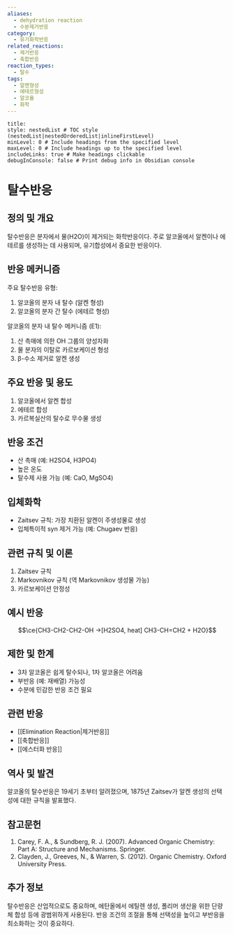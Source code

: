 ```yaml
---
aliases:
  - dehydration reaction
  - 수분제거반응
category:
  - 유기화학반응
related_reactions:
  - 제거반응
  - 축합반응
reaction_types:
  - 탈수
tags:
  - 알켄형성
  - 에테르형성
  - 알코올
  - 화학
---
```


```table-of-contents
title: 
style: nestedList # TOC style (nestedList|nestedOrderedList|inlineFirstLevel)
minLevel: 0 # Include headings from the specified level
maxLevel: 0 # Include headings up to the specified level
includeLinks: true # Make headings clickable
debugInConsole: false # Print debug info in Obsidian console
```
# 탈수반응

## 정의 및 개요
탈수반응은 분자에서 물(H2O)이 제거되는 화학반응이다. 주로 알코올에서 알켄이나 에테르를 생성하는 데 사용되며, 유기합성에서 중요한 반응이다.

## 반응 메커니즘
주요 탈수반응 유형:
1. 알코올의 분자 내 탈수 (알켄 형성)
2. 알코올의 분자 간 탈수 (에테르 형성)

알코올의 분자 내 탈수 메커니즘 (E1):
1. 산 촉매에 의한 OH 그룹의 양성자화
2. 물 분자의 이탈로 카르보케이션 형성
3. β-수소 제거로 알켄 생성

## 주요 반응 및 용도
1. 알코올에서 알켄 합성
2. 에테르 합성
3. 카르복실산의 탈수로 무수물 생성

## 반응 조건
- 산 촉매 (예: H2SO4, H3PO4)
- 높은 온도
- 탈수제 사용 가능 (예: CaO, MgSO4)

## 입체화학
- Zaitsev 규칙: 가장 치환된 알켄이 주생성물로 생성
- 입체특이적 syn 제거 가능 (예: Chugaev 반응)

## 관련 규칙 및 이론
1. Zaitsev 규칙
2. Markovnikov 규칙 (역 Markovnikov 생성물 가능)
3. 카르보케이션 안정성

## 예시 반응
$$\ce{CH3-CH2-CH2-OH ->[H2SO4, heat] CH3-CH=CH2 + H2O}$$

## 제한 및 한계
- 3차 알코올은 쉽게 탈수되나, 1차 알코올은 어려움
- 부반응 (예: 재배열) 가능성
- 수분에 민감한 반응 조건 필요

## 관련 반응
- [[Elimination Reaction|제거반응]]
- [[축합반응]]
- [[에스터화 반응]]

## 역사 및 발견
알코올의 탈수반응은 19세기 초부터 알려졌으며, 1875년 Zaitsev가 알켄 생성의 선택성에 대한 규칙을 발표했다.

## 참고문헌
1. Carey, F. A., & Sundberg, R. J. (2007). Advanced Organic Chemistry: Part A: Structure and Mechanisms. Springer.
2. Clayden, J., Greeves, N., & Warren, S. (2012). Organic Chemistry. Oxford University Press.

## 추가 정보
탈수반응은 산업적으로도 중요하며, 에탄올에서 에틸렌 생성, 폴리머 생산을 위한 단량체 합성 등에 광범위하게 사용된다. 반응 조건의 조절을 통해 선택성을 높이고 부반응을 최소화하는 것이 중요하다.